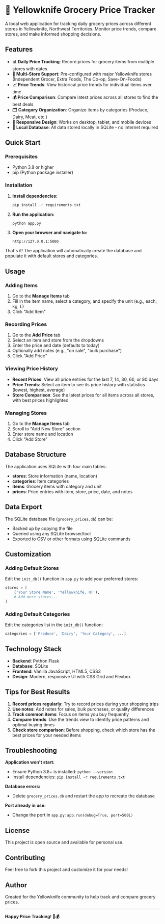 # 🛒 Yellowknife Grocery Price Tracker

A local web application for tracking daily grocery prices across different stores in Yellowknife, Northwest Territories. Monitor price trends, compare stores, and make informed shopping decisions.

## Features

- **📊 Daily Price Tracking**: Record prices for grocery items from multiple stores with dates
- **🏪 Multi-Store Support**: Pre-configured with major Yellowknife stores (Independent Grocer, Extra Foods, The Co-op, Save-On-Foods)
- **📈 Price Trends**: View historical price trends for individual items over time
- **💰 Price Comparison**: Compare latest prices across all stores to find the best deals
- **🗂️ Category Organization**: Organize items by categories (Produce, Dairy, Meat, etc.)
- **📱 Responsive Design**: Works on desktop, tablet, and mobile devices
- **💾 Local Database**: All data stored locally in SQLite - no internet required

## Quick Start

### Prerequisites

- Python 3.8 or higher
- pip (Python package installer)

### Installation

1. **Install dependencies:**
   ```bash
   pip install -r requirements.txt
   ```

2. **Run the application:**
   ```bash
   python app.py
   ```

3. **Open your browser and navigate to:**
   ```
   http://127.0.0.1:5000
   ```

That's it! The application will automatically create the database and populate it with default stores and categories.

## Usage

### Adding Items

1. Go to the **Manage Items** tab
2. Fill in the item name, select a category, and specify the unit (e.g., each, kg, L)
3. Click "Add Item"

### Recording Prices

1. Go to the **Add Price** tab
2. Select an item and store from the dropdowns
3. Enter the price and date (defaults to today)
4. Optionally add notes (e.g., "on sale", "bulk purchase")
5. Click "Add Price"

### Viewing Price History

- **Recent Prices**: View all price entries for the last 7, 14, 30, 60, or 90 days
- **Price Trends**: Select an item to see its price history with statistics (lowest, highest, average)
- **Store Comparison**: See the latest prices for all items across all stores, with best prices highlighted

### Managing Stores

1. Go to the **Manage Items** tab
2. Scroll to "Add New Store" section
3. Enter store name and location
4. Click "Add Store"

## Database Structure

The application uses SQLite with four main tables:

- **stores**: Store information (name, location)
- **categories**: Item categories
- **items**: Grocery items with category and unit
- **prices**: Price entries with item, store, price, date, and notes

## Data Export

The SQLite database file (`grocery_prices.db`) can be:
- Backed up by copying the file
- Queried using any SQLite browser/tool
- Exported to CSV or other formats using SQLite commands

## Customization

### Adding Default Stores

Edit the `init_db()` function in `app.py` to add your preferred stores:

```python
stores = [
    ('Your Store Name', 'Yellowknife, NT'),
    # Add more stores...
]
```

### Adding Default Categories

Edit the categories list in the `init_db()` function:

```python
categories = ['Produce', 'Dairy', 'Your Category', ...]
```

## Technology Stack

- **Backend**: Python Flask
- **Database**: SQLite
- **Frontend**: Vanilla JavaScript, HTML5, CSS3
- **Design**: Modern, responsive UI with CSS Grid and Flexbox

## Tips for Best Results

1. **Record prices regularly**: Try to record prices during your shopping trips
2. **Use notes**: Add notes for sales, bulk purchases, or quality differences
3. **Track common items**: Focus on items you buy frequently
4. **Compare trends**: Use the trends view to identify price patterns and optimal buying times
5. **Check store comparison**: Before shopping, check which store has the best prices for your needed items

## Troubleshooting

**Application won't start:**
- Ensure Python 3.8+ is installed: `python --version`
- Install dependencies: `pip install -r requirements.txt`

**Database errors:**
- Delete `grocery_prices.db` and restart the app to recreate the database

**Port already in use:**
- Change the port in `app.py`: `app.run(debug=True, port=5001)`

## License

This project is open source and available for personal use.

## Contributing

Feel free to fork this project and customize it for your needs!

## Author

Created for the Yellowknife community to help track and compare grocery prices.

---

**Happy Price Tracking! 🛒💰**
